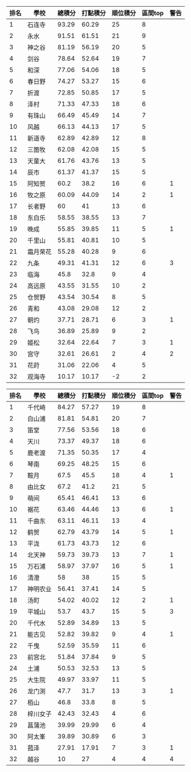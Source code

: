 排名|學校|總積分|打點積分|順位積分|區間top|警告
-|-|-|-|-|-|-
1|石连寺|93.29|60.29|25|8|
2|永水|91.51|61.51|21|9|
3|神之谷|81.19|56.19|20|5|
4|剑谷|78.64|52.64|19|7|
5|和深|77.06|54.06|18|5|
6|春日野|74.27|53.27|15|6|
7|折渡|72.85|50.85|17|5|
8|泽村|71.33|47.33|18|6|
9|有珠山|66.49|45.49|14|7|
10|风越|66.13|44.13|17|5|
11|新道寺|62.89|42.89|12|8|
12|三箇牧|62.08|42.08|15|5|
13|天童大|61.76|43.76|13|5|
14|辰市|61.37|41.37|15|5|
15|阿知贺|60.2|38.2|16|6|1
16|牧之原|60.09|44.09|14|2|1
17|长者野|60|41|13|6|
18|东白乐|58.55|38.55|13|7|
19|晚成|55.85|39.85|11|5|1
20|千里山|55.81|40.81|10|5|
21|霜月荣花|55.28|40.28|9|6|
22|九条|49.31|41.31|12|6|3
23|临海|45.8|32.8|9|4|
24|高远原|43.55|31.55|10|2|
25|仓贺野|43.54|30.54|8|5|
26|青和|43.08|29.08|12|2|
27|朝灼|37.71|28.71|6|3|1
28|飞鸟|36.89|25.89|9|2|
29|姬松|32.64|22.64|7|3|1
30|宫守|32.61|26.61|2|4|2
31|花莳|31.06|22.06|4|5|
32|观海寺|10.17|10.17|-2|2|

排名|學校|總積分|打點積分|順位積分|區間top|警告
-|-|-|-|-|-|-
1|千代崎|84.27|57.27|19|8|
2|白山浦|81.81|54.81|20|7|
3|笛堂|77.56|53.56|18|6|
4|天川|73.37|49.37|18|6|
5|鹿老渡|71.35|50.35|17|4|
6|琴南|69.25|48.25|15|6|
7|鞍月|67.5|45.5|18|4|1
8|由比女|67.2|41.2|21|5|
9|萌间|65.41|46.41|13|6|
10|裾花|63.46|44.46|13|6|1
11|千曲东|63.11|46.11|13|4|
12|鹤贺|62.79|43.79|14|5|1
13|平泷|61.73|43.73|12|6|
14|北天神|59.73|39.73|13|7|1
15|万石浦|58.97|37.97|16|5|1
16|清澄|58|38|15|5|
17|神明农业|56.41|37.41|14|5|
18|汤町|54.02|40.02|12|2|1
19|平城山|53.7|43.7|15|5|3
20|千代水|52.89|34.89|13|5|
21|能古见|52.82|39.82|9|4|1
22|千曳|52.59|35.59|11|6|
23|前宫北|51.84|37.84|9|5|
24|土浦|50.53|32.53|13|5|
25|大生院|49.97|33.97|11|5|
26|龙门渕|47.7|31.7|13|3|1
27|栢山|46.8|33.8|8|5|
28|梓川女子|42.43|32.43|4|6|
29|菖蒲池|39.99|29.99|6|4|
30|阿太峯|39.89|30.89|6|3|
31|菰泽|27.91|17.91|7|3|1
32|越谷|10|27|4|4|4

